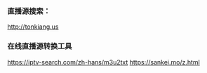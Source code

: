 ### 直播源搜索：
http://tonkiang.us
### 在线直播源转换工具
https://iptv-search.com/zh-hans/m3u2txt
https://sankei.mo/z.html
